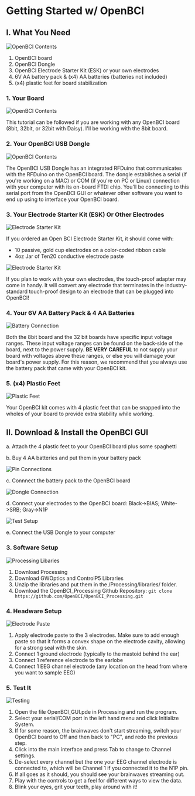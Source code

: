 # Getting Started w/ OpenBCI


## I. What You Need

![OpenBCI Contents](assets/images/Contents8bit.png)

 1. OpenBCI board
 2. OpenBCI Dongle
 3. OpenBCI Electrode Starter Kit (ESK) or your own electrodes
 4. 6V AA battery pack & (x4) AA batteries (batteries not included)
 5. (x4) plastic feet for board stabilization

### 1. Your Board

![OpenBCI Contents](assets/images/8.jpg)

This tutorial can be followed if you are working with any OpenBCI board (8bit, 32bit, or 32bit with Daisy). I'll be working with the 8bit board.

### 2. Your OpenBCI USB Dongle

![OpenBCI Contents](assets/images/dongle.png)

The OpenBCI USB Dongle has an integrated RFDuino that communicates with the RFDuino on the OpenBCI board. The dongle establishes a serial (if you're working on a MAC) or COM (if you're on PC or Linux) connection with your computer with its on-board FTDI chip. You'll be connecting to this serial port from the OpenBCI GUI or whatever other software you want to end up using to interface your OpenBCI board.

### 3. Your Electrode Starter Kit (ESK) Or Other Electrodes

![Electrode Starter Kit](assets/images/electrodeStarterKit.png)

If you ordered an Open BCI Electrode Starter Kit, it should come with:

 * 10 passive, gold cup electrodes on a color-coded ribbon cable
 * 4oz Jar of Ten20 conductive electrode paste
 
![Electrode Starter Kit](assets/images/touch_proof.jpg)
 
If you plan to work with your own electrodes, the touch-proof adapter may come in handy. It will convert any electrode that terminates in the industry-standard touch-proof design to an electrode that can be plugged into OpenBCI!

### 4. Your 6V AA Battery Pack & 4 AA Batteries

![Battery Connection](assets/images/batteryConnection.png)

Both the 8bit board and the 32 bit boards have specific input voltage ranges. These input voltage ranges can be found on the back-side of the board, next to the power supply. **BE VERY CAREFUL** to not supply your board with voltages above these ranges, or else you will damage your board's power supply. For this reason, we recommend that you always use the battery pack that came with your OpenBCI kit.

### 5. (x4) Plastic Feet

![Plastic Feet](assets/images/8bitboard_wPlasticFeet.png)

Your OpenBCI kit comes with 4 plastic feet that can be snapped into the wholes of your board to provide extra stability while working.

## II. Download & Install the OpenBCI GUI
















a. Attach the 4 plastic feet to your OpenBCI board plus some spaghetti



b. Buy 4 AA batteries and put them in your battery pack

![Pin Connections](assets/images/PinConnections.png)

c. Connnect the battery pack to the OpenBCI board

![Dongle Connection](assets/images/dongleConnection.png)

d. Connect your electrodes to the OpenBCI board: Black->BIAS; White->SRB; Gray->N1P

![Test Setup](assets/images/TestSetup.png)

e. Connect the USB Dongle to your computer

### 3. Software Setup
![Processing Libaries](assets/images/processing_libraries.png)

1. Download Processing
2. Download GWOptics and ControlP5 Libraries
3. Unzip the libraries and put them in the /Processing/libraries/ folder.
4. Download the OpenBCI_Processing Github Repository:
`git clone https://github.com/OpenBCI/OpenBCI_Processing.git`

### 4. Headware Setup
![Electrode Paste](assets/images/electrodePaste.png)

1. Apply electrode paste to the 3 electrodes. Make sure to add enough paste so that it forms a convex shape on the electrode cavity, allowing for a strong seal with the skin.
2. Connect 1 ground electrode (typically to the mastoid behind the ear)
3. Connect 1 reference electrode to the earlobe
4. Connect 1 EEG channel electrode (any location on the head from where you want to sample EEG)

### 5. Test It
![Testing](assets/images/testing_screenshot.png)

1. Open the file OpenBCI_GUI.pde in Processing and run the program.
2. Select your serial/COM port in the left hand menu and click Initialize System.
3. If for some reason, the brainwaves don't start streaming, switch your OpenBCI board to Off and then back to "PC", and redo the previous step.
4. Click into the main interface and press Tab to change to Channel settings.
5. De-select every channel but the one your EEG channel electrode is connected to, which will be Channel 1 if you connected it to the N1P pin.
6. If all goes as it should, you should see your brainwaves streaming out.
7. Play with the controls to get a feel for different ways to view the data.
8. Blink your eyes, grit your teeth, play around with it!
